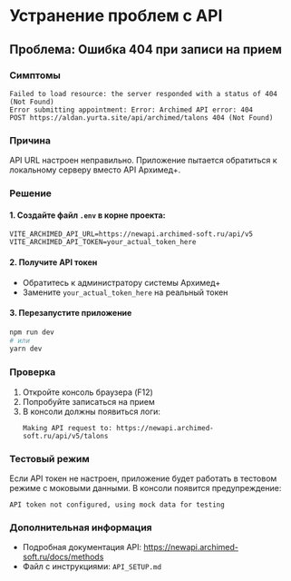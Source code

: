 # Устранение проблем с API

## Проблема: Ошибка 404 при записи на прием

### Симптомы
```
Failed to load resource: the server responded with a status of 404 (Not Found)
Error submitting appointment: Error: Archimed API error: 404
POST https://aldan.yurta.site/api/archimed/talons 404 (Not Found)
```

### Причина
API URL настроен неправильно. Приложение пытается обратиться к локальному серверу вместо API Архимед+.

### Решение

#### 1. Создайте файл `.env` в корне проекта:
```env
VITE_ARCHIMED_API_URL=https://newapi.archimed-soft.ru/api/v5
VITE_ARCHIMED_API_TOKEN=your_actual_token_here
```

#### 2. Получите API токен
- Обратитесь к администратору системы Архимед+
- Замените `your_actual_token_here` на реальный токен

#### 3. Перезапустите приложение
```bash
npm run dev
# или
yarn dev
```

### Проверка

1. Откройте консоль браузера (F12)
2. Попробуйте записаться на прием
3. В консоли должны появиться логи:
   ```
   Making API request to: https://newapi.archimed-soft.ru/api/v5/talons
   ```

### Тестовый режим

Если API токен не настроен, приложение будет работать в тестовом режиме с моковыми данными. В консоли появится предупреждение:
```
API token not configured, using mock data for testing
```

### Дополнительная информация

- Подробная документация API: https://newapi.archimed-soft.ru/docs/methods
- Файл с инструкциями: `API_SETUP.md`


